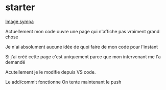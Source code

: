 # starter


[Image sympa](http://www.onlinetri.com/sites/velofitting/graphics/images/1396430211.jpg)


Actuellement mon code ouvre une page qui n'affiche pas vraiment grand chose

Je n'ai absolument aucune idée de quoi faire de mon code pour l'instant

Si j'ai créé cette page c'est uniquement parce que mon intervenant me l'a demandé

Acutellement je le modifie depuis VS code.


Le add/commit fonctionne
On tente maintenant le push